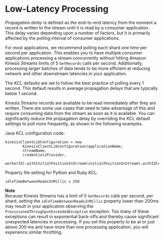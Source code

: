 # Low\-Latency Processing<a name="kinesis-low-latency"></a>

*Propagation delay* is defined as the end\-to\-end latency from the moment a record is written to the stream until it is read by a consumer application\. This delay varies depending upon a number of factors, but it is primarily affected by the polling interval of consumer applications\.

For most applications, we recommend polling each shard one time per second per application\. This enables you to have multiple consumer applications processing a stream concurrently without hitting Amazon Kinesis Streams limits of 5 `GetRecords` calls per second\. Additionally, processing larger batches of data tends to be more efficient at reducing network and other downstream latencies in your application\.

The KCL defaults are set to follow the best practice of polling every 1 second\. This default results in average propagation delays that are typically below 1 second\.

Kinesis Streams records are available to be read immediately after they are written\. There are some use cases that need to take advantage of this and require consuming data from the stream as soon as it is available\. You can significantly reduce the propagation delay by overriding the KCL default settings to poll more frequently, as shown in the following examples\.

Java KCL configuration code:

```
kinesisClientLibConfiguration = new
        KinesisClientLibConfiguration(applicationName,
        streamName,               
        credentialsProvider,
        workerId).withInitialPositionInStream(initialPositionInStream).withIdleTimeBetweenReadsInMillis(250);
```

Property file setting for Python and Ruby KCL:

```
idleTimeBetweenReadsInMillis = 250
```

**Note**  
Because Kinesis Streams has a limit of 5 `GetRecords` calls per second, per shard, setting the `idleTimeBetweenReadsInMillis` property lower than 200ms may result in your application observing the `ProvisionedThroughputExceededException` exception\. Too many of these exceptions can result in exponential back\-offs and thereby cause significant unexpected latencies in processing\. If you set this property to be at or just above 200 ms and have more than one processing application, you will experience similar throttling\.